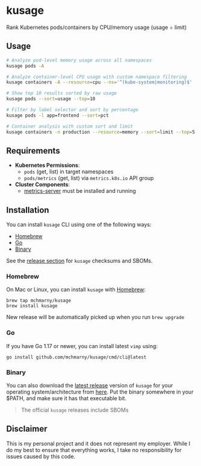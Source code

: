 # kusage

Rank Kubernetes pods/containers by CPU/memory usage (usage ÷ limit)

## Usage

```bash
# Analyze pod-level memory usage across all namespaces
kusage pods -A

# Analyze container-level CPU usage with custom namespace filtering
kusage containers -A --resource=cpu --ns='^(kube-system|monitoring)$'

# Show top 10 results sorted by raw usage
kusage pods --sort=usage --top=10

# Filter by label selector and sort by percentage
kusage pods -l app=frontend --sort=pct

# Container analysis with custom sort and limit
kusage containers -n production --resource=memory --sort=limit --top=5
```

## Requirements

- **Kubernetes Permissions**: 
  - `pods` (get, list) in target namespaces
  - `pods/metrics` (get, list) via `metrics.k8s.io` API group
- **Cluster Components**: 
  - [metrics-server](https://github.com/kubernetes-sigs/metrics-server) must be installed and running

## Installation 

You can install `kusage` CLI using one of the following ways:

* [Homebrew](#homebrew)
* [Go](#go)
* [Binary](#binary)

See the [release section](https://github.com/mchmarny/kusage/releases/latest) for `kusage` checksums and SBOMs.

### Homebrew

On Mac or Linux, you can install `kusage` with [Homebrew](https://brew.sh/):

```shell
brew tap mchmarny/kusage
brew install kusage
```

New release will be automatically picked up when you run `brew upgrade`

### Go

If you have Go 1.17 or newer, you can install latest `vimp` using:

```shell
go install github.com/mchmarny/kusage/cmd/cli@latest
```

### Binary 

You can also download the [latest release](https://github.com/mchmarny/vimp/releases/latest) version of `kusage` for your operating system/architecture from [here](https://github.com/mchmarny/kusage/releases/latest). Put the binary somewhere in your $PATH, and make sure it has that executable bit.

> The official `kusage` releases include SBOMs

## Disclaimer

This is my personal project and it does not represent my employer. While I do my best to ensure that everything works, I take no responsibility for issues caused by this code.